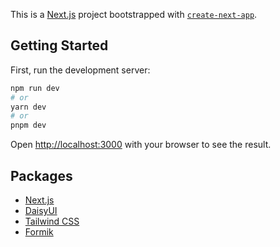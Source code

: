 This is a [Next.js](https://nextjs.org/) project bootstrapped with [`create-next-app`](https://github.com/vercel/next.js/tree/canary/packages/create-next-app).

## Getting Started

First, run the development server:

```bash
npm run dev
# or
yarn dev
# or
pnpm dev
```

Open [http://localhost:3000](http://localhost:3000) with your browser to see the result.

## Packages

- [Next.js](https://nextjs.org/)
- [DaisyUI](https://daisyui.com/)
- [Tailwind CSS](https://tailwindcss.com/)
- [Formik](https://formik.org/)
